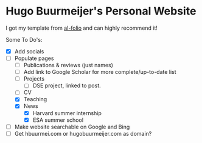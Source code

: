 # Hugo Buurmeijer's Personal Website

I got my template from [al-folio](https://github.com/alshedivat/al-folio) and can highly recommend it!

Some To Do's:
- [x] Add socials
- [ ] Populate pages
  - [ ] Publications & reviews (just names)
  - [ ] Add link to Google Scholar for more complete/up-to-date list
  - [ ] Projects
    - [ ] DSE project, linked to post.
  - [ ] CV
  - [X] Teaching
  - [X] News
    - [X] Harvard summer internship
    - [X] ESA summer school
- [ ] Make website searchable on Google and Bing
- [ ] Get hbuurmei.com or hugobuurmeijer.com as domain?
